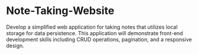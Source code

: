 # Note-Taking-Website
Develop a simplified web application for taking notes that utilizes local storage for data persistence. This application will demonstrate front-end development skills including CRUD operations, pagination, and a responsive design.

